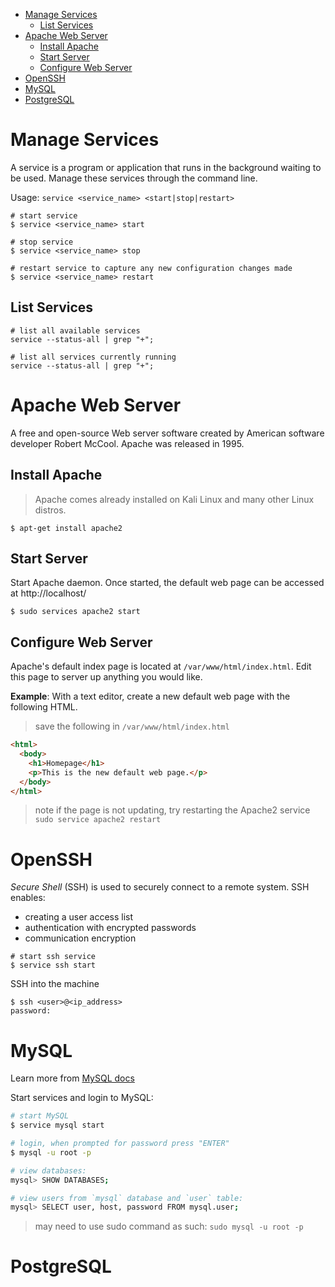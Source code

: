 
- [Manage Services](#manage-services)
  - [List Services](#list-services)
- [Apache Web Server](#apache-web-server)
  - [Install Apache](#install-apache)
  - [Start Server](#start-server)
  - [Configure Web Server](#configure-web-server)
- [OpenSSH](#openssh)
- [MySQL](#mysql)
- [PostgreSQL](#postgresql)

# Manage Services
A service is a program or application that runs in the background waiting to be used. Manage these services through the command line.

Usage: `service <service_name> <start|stop|restart>`

```shell
# start service
$ service <service_name> start

# stop service
$ service <service_name> stop

# restart service to capture any new configuration changes made
$ service <service_name> restart
```

## List Services

```
# list all available services
service --status-all | grep "+";

# list all services currently running
service --status-all | grep "+";
```

# Apache Web Server
A free and open-source Web server software created by American software developer Robert McCool. Apache was released in 1995.

## Install Apache
> Apache comes already installed on Kali Linux and many other Linux distros.

```shell
$ apt-get install apache2
```

## Start Server
Start Apache daemon. Once started, the default web page can be accessed at http://localhost/
```shell
$ sudo services apache2 start
```

## Configure Web Server

Apache's default index page is located at `/var/www/html/index.html`. Edit this page to server up anything you would like.

**Example**: With a text editor, create a new default web page with the following HTML.
> save the following in `/var/www/html/index.html`
```html
<html>
  <body>
    <h1>Homepage</h1>
    <p>This is the new default web page.</p>
  </body>
</html>
```
> note if the page is not updating, try restarting the Apache2 service `sudo service apache2 restart`

# OpenSSH
*Secure Shell* (SSH) is used to securely connect to a remote system. SSH enables:
- creating a user access list
- authentication with encrypted passwords
- communication encryption

```shell
# start ssh service
$ service ssh start
```

SSH into the machine
```shell
$ ssh <user>@<ip_address>
password:
```

# MySQL
Learn more from [MySQL docs](MySQL.md)

Start services and login to MySQL:
```bash
# start MySQL
$ service mysql start

# login, when prompted for password press "ENTER"
$ mysql -u root -p

# view databases:
mysql> SHOW DATABASES;

# view users from `mysql` database and `user` table:
mysql> SELECT user, host, password FROM mysql.user;
```

> may need to use sudo command as such: `sudo mysql -u root -p`


# PostgreSQL
